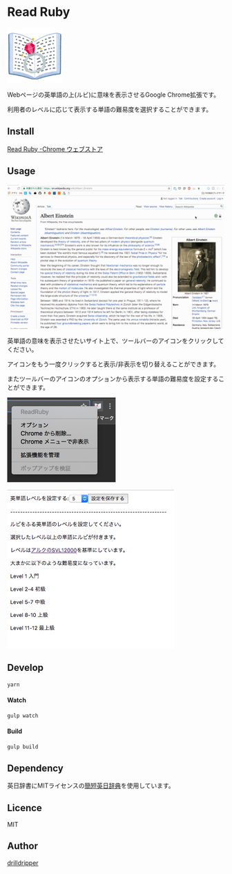 Read Ruby
====

![icon](docs/read-ruby.png)


Webページの英単語の上(ルビ)に意味を表示させるGoogle Chrome拡張です。

利用者のレベルに応じて表示する単語の難易度を選択することができます。

## Install
[Read Ruby -Chrome ウェブストア](https://chrome.google.com/webstore/detail/read-ruby/halocbmjecniinhbckbcgcpiepokahak/related?hl=ja)

## Usage

![option-pages](docs/ein.gif)

英単語の意味を表示させたいサイト上で、ツールバーのアイコンをクリックしてください。



アイコンをもう一度クリックすると表示/非表示を切り替えることができます。

またツールバーのアイコンのオプションから表示する単語の難易度を設定することができます。


![option-toolbar](docs/option-toolbar.png)


![option-pages](docs/option-pages.png)


## Develop
`yarn`

#### Watch

`gulp watch`

#### Build
`gulp build`



## Dependency
英日辞書にMITライセンスの[簡短英日辞典](https://github.com/gunyarakun/kantan-ej-dictionary)を使用しています。


## Licence
MIT

## Author

[drilldripper](https://github.com/DrillDripper)